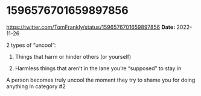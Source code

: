 # 1596576701659897856
https://twitter.com/TomFrankly/status/1596576701659897856
**Date:** 2022-11-26

2 types of “uncool”:

1.  Things that harm or hinder others (or yourself)

2.  Harmless things that aren’t in the lane you’re “supposed” to stay in

A person becomes truly uncool the moment they try to shame you for doing anything in category #2
